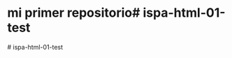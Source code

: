 #  mi primer repositorio#   i s p a - h t m l - 0 1 - t e s t  
 #   i s p a - h t m l - 0 1 - t e s t  
 